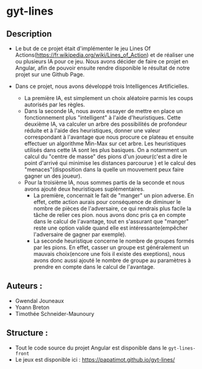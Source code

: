 # gyt-lines

## Description

* Le but de ce projet était d'implémenter le jeu Lines Of Actions(https://fr.wikipedia.org/wiki/Lines_of_Action) et de réaliser une ou plusieurs IA pour ce jeu. Nous avons décider de faire ce projet en Angular, afin de pouvoir ensuite rendre disponible le résultat de notre projet sur une Github Page.

 * Dans ce projet, nous avons développé trois Intelligences Artificielles.
   * La première IA, est simplement un choix aléatoire parmis les coups autorisés par les règles.
   * Dans la seconde IA, nous avons essayer de mettre en place un fonctionnement plus "intelligent" à l'aide d'heuristiques. Cette deuxième IA, va calculer un arbre des possibilités de profondeur réduite et à l'aide des heuristiques, donner une valeur correspondant à l'avantage que nous procure ce plateau et ensuite effectuer un algorithme Min-Max sur cet arbre. Les heuristiques utilisés dans cette IA sont les plus basiques. On a notamment un calcul du "centre de masse" des pions d'un joueur(c'est a dire le point d'arrivé qui minimise les distances parcourue ) et le calcul des "menaces"(disposition dans la quelle un mouvement peux faire gagner un des joueur). 
   * Pour la troisième IA, nous sommes partis de la seconde et nous avons ajouté deux heuristiques suplémentaires.
     * La première, concernait le fait de "manger" un pion adverse. En effet, cette action aurais pour conséquence de diminuer le nombre de pièces de l'adversaire, ce qui rendrais plus facile la tâche de relier ces pion. nous avons donc pris ça en compte dans le calcul de l'avantage, tout en s'assurant que "manger" reste une option valide quand elle est intéressante(empêcher l'adversaire de gagner par exemple). 
     * La seconde heuristique concerne le nombre de groupes formés par les pions. En effet, casser un groupe est généralement un mauvais choix(encore une fois il existe des exeptions), nous avons donc aussi ajouté le nombre de groupe au paramètres à prendre en compte dans le calcul de l'avantage.

## Auteurs :

* Gwendal Jouneaux
* Yoann Breton
* Timothée Schneider-Maunoury

## Structure :

* Tout le code source du projet Angular est disponible dans le `gyt-lines-front`
* Le jeux est disponible ici : https://papatimot.github.io/gyt-lines/
